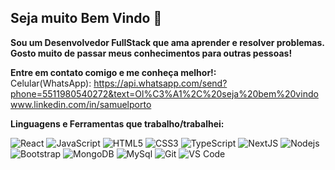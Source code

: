 Seja muito Bem Vindo 👋
---------------------------------------
<strong>Sou um Desenvolvedor FullStack que ama aprender e resolver problemas. Gosto muito de passar meus conhecimentos para outras pessoas!</strong>

<strong>Entre em contato comigo e me conheça melhor!:</strong> <br />
 Celular(WhatsApp): https://api.whatsapp.com/send?phone=5511980540272&text=Ol%C3%A1%2C%20seja%20bem%20vindo <br />
 www.linkedin.com/in/samuelporto


<strong>Linguagens e Ferramentas que trabalho/trabalhei:</strong>

![React](https://img.shields.io/badge/-React-%23F7DF1C?style=flat-square&logo=react&logoColor=ffffff&labelColor=blue&color=blue)
![JavaScript](https://img.shields.io/badge/-JavaScript-%23F7DF1C?style=flat-square&logo=javascript&logoColor=000000&labelColor=%23F7DF1C&color=%23FFCE5A)
![HTML5](https://img.shields.io/badge/-HTML5-%23E44D27?style=flat-square&logo=html5&logoColor=ffffff)
![CSS3](https://img.shields.io/badge/-CSS3-%231572B6?style=flat-square&logo=css3)
![TypeScript](https://img.shields.io/badge/-TypeScript-%23007ACC?style=flat-square&logo=typescript&logoColor=FFFFFF&labelColor=#FFFFFF&color=%000000)
![NextJS](https://img.shields.io/badge/-NextJs-%23000000?style=flat-square&logo=react&logoColor=ffffff&labelColor=black&color=black)
![Nodejs](https://img.shields.io/badge/-Nodejs-339933?style=flat-square&logo=Node.js&logoColor=ffffff)
![Bootstrap](https://img.shields.io/badge/-Bootstrap-563D7C?style=flat-square&logo=Bootstrap)
![MongoDB](https://img.shields.io/badge/-mongoDB-%23F7DF1C?style=flat-square&logo=mongoDB&logoColor=000000&labelColor=%7CFC00&color=%7CFC00)
![MySql](https://img.shields.io/badge/-mysql-%23F7DF1C?style=flat-square&logo=mysql&logoColor=00008b&labelColor=%00008b&color=%00008b)
![Git](https://img.shields.io/badge/-Git-%23F05032?style=flat-square&logo=git&logoColor=%23ffffff)
![VS Code](http://img.shields.io/badge/-VS%20Code-007ACC?style=flat-square&logo=visual-studio-code&logoColor=ffffff)

